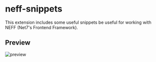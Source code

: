 # neff-snippets

This extension includes some useful snippets be useful for working with NEFF (Net7's Frontend Framework).

<!-- ## Features

|          Prefix           |                  Description                  |                Scope                |
|            ---            |                      ---                      |                 ---                 |
| `n7-icon-font`            | Access all of the icon font's class names     | Typescript, JSON, HTML, Javascript  |
| `n7-layout-config`        | Template for a layout's config                | Typescript                          |
| `n7-layout-datasource`    | Template for a layout's datasource            | Typescript                          |
| `n7-layout-eventhandler`  | Template for a layout's eventhandler          | Typescript                          |
| `n7-layout-ts-component`  | Template for a layout's angular component     | Typescript                          |
| `n7-layout-template`      | Template for a layout's HTML                  | HTML                                |
| `n7-span-icon`            | Create a span with an icon class name         | HTML                                |
| `n7-comment-header`       | Insert a multiline header-comment             | SCSS, CSS                           |
| `n7-font-family`          | Add this attribute with an embedded variable  | SCSS, CSS                           |
| `n7-font-size`            | Add this attribute with an embedded variable  | SCSS, CSS                           |
| `n7-font-weight`          | Add this attribute with an embedded variable  | SCSS, CSS                           |
| `n7-margin`               | Add this attribute with an embedded variable  | SCSS, CSS                           |
| `n7-padding`              | Add this attribute with an embedded variable  | SCSS, CSS                           |
| `n7-color`                | Add this attribute with an embedded variable  | SCSS, CSS                           |
| `n7-border`               | Add this attribute with an embedded variable  | SCSS, CSS                           |
| `n7-background-color`     | Add this attribute with an embedded variable  | SCSS, CSS                           |
| `n7-var-color`            | Composes the variable name for colors         | SCSS, CSS                           |
| `n7-var-fonts`            | Composes the variable name for fonts          | SCSS, CSS                           | -->

<!-- ## Advanced Tips

1. Every prefix has a numberless equivalent. Tired of typing "n7-icon-font"? Just use "ns-icon-font" instead!
2. You don't need to type every character of the prefix, typing `nsbgcol` will find the "`ns`-`b`ack`g`round-`col`or" snippet!
3. Type `n7` to see all the available snippets for the file you're working on
4. Snippets not appearing? Use *"ctrl/cmd" + "space"* to summon them. -->

## Preview

![preview](https://i.imgur.com/tUEa4ph.gif)
